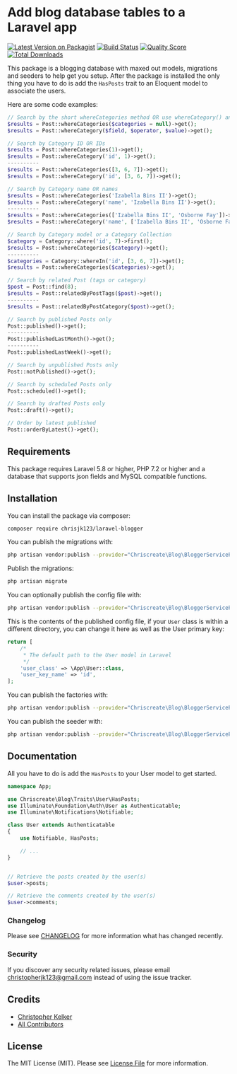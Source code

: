 # Add blog database tables to a Laravel app

[![Latest Version on Packagist](https://img.shields.io/packagist/v/chrisjk123/laravel-blogger.svg?style=flat-square)](https://packagist.org/packages/chrisjk123/laravel-blogger)
[![Build Status](https://img.shields.io/travis/chrisjk123/laravel-blogger/master.svg?style=flat-square)](https://travis-ci.org/chrisjk123/laravel-blogger)
[![Quality Score](https://img.shields.io/scrutinizer/g/chrisjk123/laravel-blogger.svg?style=flat-square)](https://scrutinizer-ci.com/g/chrisjk123/laravel-blogger)
[![Total Downloads](https://img.shields.io/packagist/dt/chrisjk123/laravel-blogger.svg?style=flat-square)](https://packagist.org/packages/chrisjk123/laravel-blogger)


This package is a blogging database with maxed out models, migrations and seeders to help get you setup. After the package is installed the only thing you have to do is add the `HasPosts` trait to an Eloquent model to associate the users.

Here are some code examples:

```php
// Search by the short whereCategories method OR use whereCategory() and specify the field
$results = Post::whereCategories($categories = null)->get();
$results = Post::whereCategory($field, $operator, $value)->get();

// Search by Category ID OR IDs
$results = Post::whereCategories(1)->get();
$results = Post::whereCategory('id', 1)->get();
----------
$results = Post::whereCategories([3, 6, 7])->get();
$results = Post::whereCategory('id', [3, 6, 7])->get();

// Search by Category name OR names
$results = Post::whereCategories('Izabella Bins II')->get();
$results = Post::whereCategory('name', 'Izabella Bins II')->get();
----------
$results = Post::whereCategories(['Izabella Bins II', 'Osborne Fay'])->get();
$results = Post::whereCategory('name', ['Izabella Bins II', 'Osborne Fay'])->get();

// Search by Category model or a Category Collection
$category = Category::where('id', 7)->first();
$results = Post::whereCategories($category)->get();
----------
$categories = Category::whereIn('id', [3, 6, 7])->get();
$results = Post::whereCategories($categories)->get();

// Search by related Post (tags or category)
$post = Post::find(8);
$results = Post::relatedByPostTags($post)->get();
----------
$results = Post::relatedByPostCategory($post)->get();

// Search by published Posts only
Post::published()->get();
----------
Post::publishedLastMonth()->get();
----------
Post::publishedLastWeek()->get();

// Search by unpublished Posts only
Post::notPublished()->get();

// Search by scheduled Posts only
Post::scheduled()->get();

// Search by drafted Posts only
Post::draft()->get();

// Order by latest published
Post::orderByLatest()->get();
```

## Requirements

This package requires Laravel 5.8 or higher, PHP 7.2 or higher and a database that supports json fields and MySQL compatible functions.

## Installation

You can install the package via composer:

```bash
composer require chrisjk123/laravel-blogger
```

You can publish the migrations with:

```bash
php artisan vendor:publish --provider="Chriscreate\Blog\BloggerServiceProvider" --tag="migrations"
```

Publish the migrations:

```bash
php artisan migrate
```

You can optionally publish the config file with:

```bash
php artisan vendor:publish --provider="Chriscreate\Blog\BloggerServiceProvider" --tag="config"
```

This is the contents of the published config file, if your `User` class is
within a different directory, you can change it here as well as the User primary key:

```php
return [
    /*
     * The default path to the User model in Laravel
     */
    'user_class' => \App\User::class,
    'user_key_name' => 'id',
];

```

You can publish the factories with:

```bash
php artisan vendor:publish --provider="Chriscreate\Blog\BloggerServiceProvider" --tag="factories"
```

You can publish the seeder with:

```bash
php artisan vendor:publish --provider="Chriscreate\Blog\BloggerServiceProvider" --tag="seeders"
```

## Documentation

All you have to do is add the `HasPosts` to your User model to get started.

``` php
namespace App;

use Chriscreate\Blog\Traits\User\HasPosts;
use Illuminate\Foundation\Auth\User as Authenticatable;
use Illuminate\Notifications\Notifiable;

class User extends Authenticatable
{
    use Notifiable, HasPosts;

    // ...
}


// Retrieve the posts created by the user(s)
$user->posts;

// Retrieve the comments created by the user(s)
$user->comments;
```
### Changelog

Please see [CHANGELOG](CHANGELOG.md) for more information what has changed recently.

### Security

If you discover any security related issues, please email christopherjk123@gmail.com instead of using the issue tracker.

## Credits

- [Christopher Kelker](https://github.com/chrisjk123)
- [All Contributors](../../contributors)

## License

The MIT License (MIT). Please see [License File](LICENSE.md) for more information.
